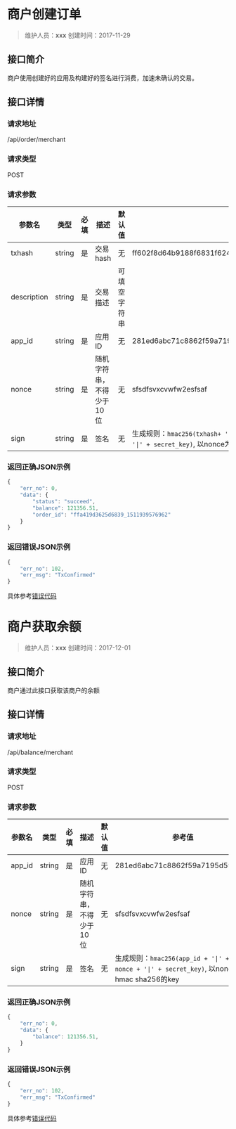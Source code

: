 # 商户创建订单
>维护人员：**xxx**
>创建时间：2017-11-29

## 接口简介
商户使用创建好的应用及构建好的签名进行消费，加速未确认的交易。

## 接口详情

### 请求地址
/api/order/merchant

### 请求类型
POST

### 请求参数
| 参数名 | 类型 | 必填 | 描述 | 默认值 | 参考值 |
| --- | :---: | :---: | --- | --- | --- |
| txhash | string | 是 | 交易hash | 无 | ff602f8d64b9188f6831f62486e1391c8281ed6abc71c8862f59a7195d591328 |
| description | string | 是 | 交易描述 | 可填空字符串 |  |
| app_id | string | 是 | 应用ID | 无 | 281ed6abc71c8862f59a7195d591328 |
| nonce | string | 是 | 随机字符串，不得少于10位 | 无 | sfsdfsvxcvwfw2esfsaf |
| sign | string | 是 | 签名 | 无 | 生成规则：`hmac256(txhash+ '\|' + description + '\|' + app_id + '\|' + nonce + '\|' + secret_key)`, 以nonce为hmac sha256的key|

### 返回正确JSON示例
```javascript
{
    "err_no": 0,
    "data": {
        "status": "succeed",
        "balance": 121356.51,
        "order_id": "ffa419d3625d6839_1511939576962"
    }
}
```

### 返回错误JSON示例
```javascript
{
	"err_no": 102,
	"err_msg": "TxConfirmed"
}
```

具体参考[错误代码](./errorcode.md)

# 商户获取余额
>维护人员：**xxx**
>创建时间：2017-12-01

## 接口简介
商户通过此接口获取该商户的余额

## 接口详情

### 请求地址
/api/balance/merchant

### 请求类型
POST

### 请求参数
| 参数名 | 类型 | 必填 | 描述 | 默认值 | 参考值 |
| --- | :---: | :---: | --- | --- | --- |
| app_id | string | 是 | 应用ID | 无 | 281ed6abc71c8862f59a7195d591328 |
| nonce | string | 是 | 随机字符串，不得少于10位 | 无 | sfsdfsvxcvwfw2esfsaf |
| sign | string | 是 | 签名 | 无 | 生成规则：`hmac256(app_id + '\|' + nonce + '\|' + secret_key)`, 以nonce为hmac sha256的key|

### 返回正确JSON示例
```javascript
{
    "err_no": 0,
    "data": {
        "balance": 121356.51,
    }
}
```

### 返回错误JSON示例
```javascript
{
	"err_no": 102,
	"err_msg": "TxConfirmed"
}
```

具体参考[错误代码](./errorcode.md)